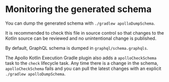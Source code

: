 # Monitoring the generated schema

You can dump the generated schema with `./gradlew apolloDumpSchema`.

It is recommended to check this file in source control so that changes to the Kotlin source can be reviewed and no unintentional change is published.

By default, GraphQL schema is dumped in `graphql/schema.graphqls`.

The Apollo Kotlin Execution Gradle plugin also adds a `apolloCheckSchema` task to the `check` lifecycle task. Any time there is a change in the schema, `apolloCheckSchema` fails and you can pull the latest changes with an explicit `./gradlew apolloDumpSchema`.
